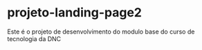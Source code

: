 # projeto-landing-page2
Este é o projeto de desenvolvimento do modulo base do curso de tecnologia da DNC
